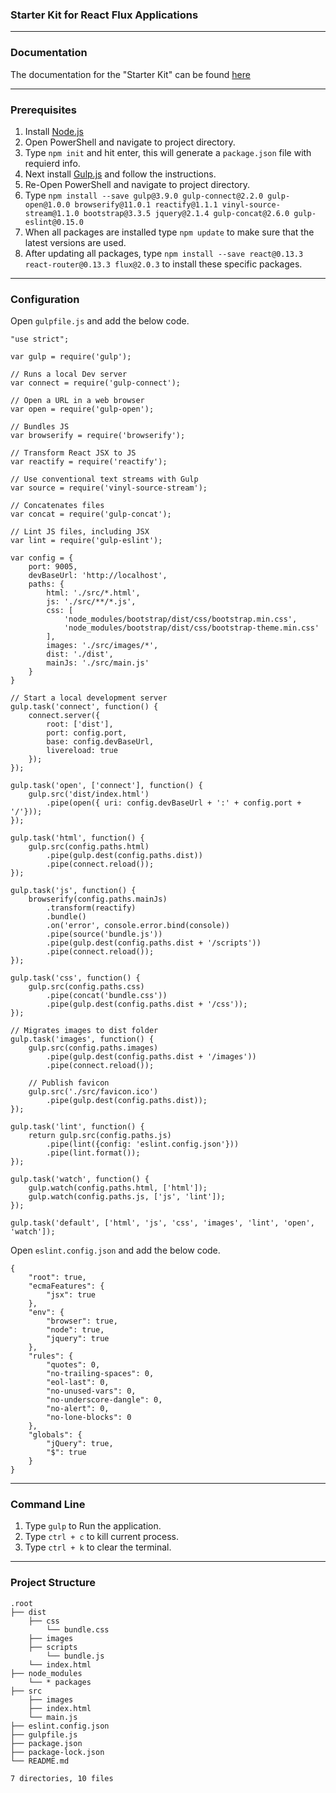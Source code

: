 ### Starter Kit for React Flux Applications

---

### Documentation
The documentation for the "Starter Kit" can be found [here](https://docs.senseidev.com/dokumentation/javascript-library/react-flux-1/react-flux)

---

### Prerequisites
1. Install [Node.js](https://nodejs.org/en/ "Node.js")
2. Open PowerShell and navigate to project directory.
3. Type `npm init` and hit enter, this will generate a `package.json` file with requierd info.
4. Next install [Gulp.js](https://gulpjs.com/ "Gulp.js") and follow the instructions.
5. Re-Open PowerShell and navigate to project directory.
6. Type `npm install --save gulp@3.9.0 gulp-connect@2.2.0 gulp-open@1.0.0 browserify@11.0.1 reactify@1.1.1 vinyl-source-stream@1.1.0 bootstrap@3.3.5 jquery@2.1.4 gulp-concat@2.6.0 gulp-eslint@0.15.0`
7. When all packages are installed type `npm update` to make sure that the latest versions are used.
8. After updating all packages, type `npm install --save react@0.13.3 react-router@0.13.3 flux@2.0.3` to install these specific packages.

---

### Configuration
Open `gulpfile.js` and add the below code.
    
	"use strict";

	var gulp = require('gulp');

	// Runs a local Dev server
	var connect = require('gulp-connect'); 

	// Open a URL in a web browser
	var open = require('gulp-open');

	// Bundles JS
	var browserify = require('browserify');

	// Transform React JSX to JS
	var reactify = require('reactify');

	// Use conventional text streams with Gulp
	var source = require('vinyl-source-stream');

	// Concatenates files
	var concat = require('gulp-concat');

	// Lint JS files, including JSX
	var lint = require('gulp-eslint');

	var config = {
		port: 9005,
		devBaseUrl: 'http://localhost',
		paths: {
			html: './src/*.html',
			js: './src/**/*.js',
			css: [
      			'node_modules/bootstrap/dist/css/bootstrap.min.css',
      			'node_modules/bootstrap/dist/css/bootstrap-theme.min.css'
    		],
			images: './src/images/*',
			dist: './dist',
			mainJs: './src/main.js'
		}
	}

	// Start a local development server
	gulp.task('connect', function() {
		connect.server({
			root: ['dist'],
			port: config.port,
			base: config.devBaseUrl,
			livereload: true
		});
	});

	gulp.task('open', ['connect'], function() {
		gulp.src('dist/index.html')
			.pipe(open({ uri: config.devBaseUrl + ':' + config.port + '/'}));
	});

	gulp.task('html', function() {
		gulp.src(config.paths.html)
			.pipe(gulp.dest(config.paths.dist))
			.pipe(connect.reload());
	});

	gulp.task('js', function() {
		browserify(config.paths.mainJs)
			.transform(reactify)
			.bundle()
			.on('error', console.error.bind(console))
			.pipe(source('bundle.js'))
			.pipe(gulp.dest(config.paths.dist + '/scripts'))
			.pipe(connect.reload());
	});

	gulp.task('css', function() {
		gulp.src(config.paths.css)
			.pipe(concat('bundle.css'))
			.pipe(gulp.dest(config.paths.dist + '/css'));
	});

	// Migrates images to dist folder
	gulp.task('images', function() {
		gulp.src(config.paths.images)
			.pipe(gulp.dest(config.paths.dist + '/images'))
			.pipe(connect.reload());

		// Publish favicon
		gulp.src('./src/favicon.ico')
			.pipe(gulp.dest(config.paths.dist));
	});

	gulp.task('lint', function() {
		return gulp.src(config.paths.js)
			.pipe(lint({config: 'eslint.config.json'}))
			.pipe(lint.format());
	});

	gulp.task('watch', function() {
		gulp.watch(config.paths.html, ['html']);
		gulp.watch(config.paths.js, ['js', 'lint']);
	});

	gulp.task('default', ['html', 'js', 'css', 'images', 'lint', 'open', 'watch']);

Open `eslint.config.json` and add the below code.

	{
    	"root": true,
    	"ecmaFeatures": {
      		"jsx": true
    	},
    	"env": {
      		"browser": true,
      		"node": true,
      		"jquery": true
    	},
    	"rules": {
      		"quotes": 0,
      		"no-trailing-spaces": 0,
      		"eol-last": 0,
      		"no-unused-vars": 0,
      		"no-underscore-dangle": 0,
      		"no-alert": 0,
      		"no-lone-blocks": 0
    	},
    	"globals": {
      		"jQuery": true,
      		"$": true
    	}
	}

---

### Command Line
1. Type `gulp` to Run the application.
2. Type `ctrl + c` to kill current process.
3. Type `ctrl + k` to clear the terminal.

---

### Project Structure
	.root
	├── dist
		├── css
			└── bundle.css
		├── images
		├── scripts
			└── bundle.js
		└── index.html
	├── node_modules
		└── * packages
	├── src
		├── images
		├── index.html
		└── main.js
	├── eslint.config.json
	├── gulpfile.js
	├── package.json
	├── package-lock.json
	└── README.md
	
	7 directories, 10 files